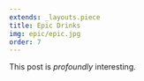 ```yaml
---
extends: _layouts.piece
title: Epic Drinks
img: epic/epic.jpg
order: 7
---
```


This post is *profoundly* interesting.
